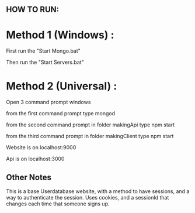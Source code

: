 ## HOW TO RUN:

# Method 1 (Windows) :

First run the "Start Mongo.bat" 

Then run the "Start Servers.bat"

# Method 2 (Universal) :

Open 3 command prompt windows

from the first command prompt type
mongod

from the second command prompt in folder makingApi type
npm start

from the third command prompt in folder makingClient type
npm start


Website is on
localhost:9000

Api is on 
localhost:3000

## Other Notes
This is a base Userdatabase website, with a method to have sessions, and a way to authenticate the session.
Uses cookies, and a sessionId that changes each time that someone signs up.